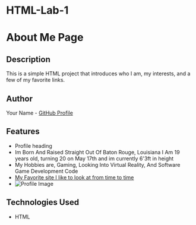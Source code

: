 # HTML-Lab-1

# About Me Page

## Description
This is a simple HTML project that introduces who I am, my interests, and a few of my favorite links.

## Author
Your Name - [GitHub Profile](https://github.com/DarrylClay2005)

## Features
- Profile heading
- Im Born And Raised Straight Out Of Baton Rouge, Louisiana I Am 19 years old, turning 20 on May 17th and im currently 6'3ft in height
- My Hobbies are, Gaming, Looking Into Virtual Reality, And Software Game Development Code
- <a href="https://www.technolynx.com/post/virtual-reality-experiences-a-deep-dive-into-vr-technology">My Favorite site I like to look at from time to time</a>
- ![Profile Image](file:///C:/Users/heave/OneDrive/Pictures/Usable%20Profile%20Pictures/Round%20Photo_May222024_150119.png)

## Technologies Used
- HTML